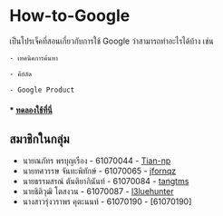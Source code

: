 # How-to-Google


เป็นโปรเจ็คที่สอนเกี่ยวกับการใช้ Google ว่าสามารถทำอะไรได้บ้าง เช่น

    - เทคนิคการค้นหา
    
    - คีย์ลัด
    
    - Google Product

#### * [ทดลองใช้ที่นี่](https://tian-np.github.io/How-to-Google/index.html)

## สมาชิกในกลุ่ม
* นายณภัทร พรบุญเรือง - 61070044 - [Tian-np](https://github.com/Tian-np)
* นายทศวรรษ จันทะพิทักษ์ - 61070065 - [jfornqz](https://github.com/jfornqz)
* นายธรรมสรณ์ ตันติยาภินันท์ - 61070084 - [tangtms](https://github.com/tangtms)
* นายธิติวุฒิ โตสงวน - 61070087 - [l3luehunter](https://github.com/l3luehunter)
* นางสาวรุ่งวราพร คุตะนนท์ - 61070190 - [61070190] 
